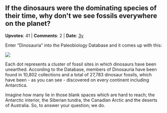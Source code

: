 ## If the dinosaurs were the dominating species of their time, why don't we see fossils everywhere on the planet?
    
**Upvotes**: 41 | **Comments**: 2 | **Date**: [3y](https://www.quora.com/If-the-dinosaurs-were-the-dominating-species-of-their-time-why-dont-we-see-fossils-everywhere-on-the-planet/answer/Gary-Meaney)

Enter “Dinosauria” into the Paleobiology Database and it comes up with this:

![](https://qph.fs.quoracdn.net/main-qimg-bc6ed863e87263216700dd7d5cf8b341-pjlq)

Each dot represents a cluster of fossil sites in which dinosaurs have been unearthed. According to the Database, members of Dinosauria have been found in 10,802 collections and a total of 27,783 dinosaur fossils, which have been - as you can see - discovered on every continent including Antarctica.

Imagine how many lie in those blank spaces which are hard to reach; the Antarctic interior, the Siberian tundra, the Canadian Arctic and the deserts of Australia. So, to answer your question; we do.

